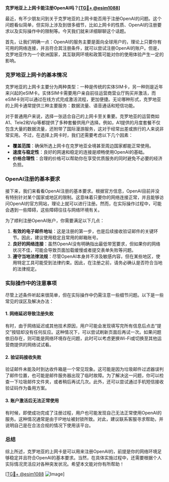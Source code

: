 **克罗地亚上上网卡能注册OpenAI吗？[[TG💪+ @esim1088](https://t.me/s/esim1088)]**

最近，有不少朋友问到关于克罗地亚的上网卡能否用于注册OpenAI的问题。这个问题看似简单，但实际上涉及到很多细节，比如上网卡的性质、OpenAI的注册要求以及实际操作中的限制等。今天我们就来详细聊聊这个话题。

首先，让我们明确一点：OpenAI的服务主要是面向全球用户的，理论上只要你有可用的网络连接，并且符合其注册条件，就可以尝试注册OpenAI的账户。但是，克罗地亚作为一个欧洲国家，其互联网环境和政策可能对你的使用体验产生一定的影响。

### 克罗地亚上网卡的基本情况

克罗地亚的上网卡主要分为两种类型：一种是传统的实体SIM卡，另一种则是近年来兴起的eSIM卡。实体SIM卡需要用户亲自前往运营商营业厅购买并激活，而eSIM卡则可以通过在线方式完成激活流程，更加便捷。无论哪种形式，克罗地亚的上网卡通常提供三种主要服务：数据流量、语音通话和短信功能。

对于普通用户来说，选择一张适合自己的上网卡至关重要。克罗地亚的运营商如A1、Tele2和Vip等都提供了多种套餐供用户选择。例如，A1提供的月度套餐不仅包含大量的数据流量，还附带了国际漫游服务，这对于经常出差或旅行的人来说非常实用。不过，在选择上网卡时，我们还需要考虑以下几个因素：

- **覆盖范围**：确保所选上网卡在克罗地亚全境甚至周边国家都能正常使用。
- **速度与稳定性**：良好的网速和稳定的连接是顺畅使用OpenAI的基础。
- **价格合理性**：合理的价格可以帮助你在享受优质服务的同时避免不必要的经济负担。

### OpenAI注册的基本要求

接下来，我们来看看OpenAI注册的基本要求。根据官方信息，OpenAI目前并没有特别针对某个国家或地区的限制。这意味着只要你的网络连接正常，并且能够访问OpenAI的官方网站，理论上就可以进行注册。然而，在实际操作过程中，可能会遇到一些障碍，这些障碍往往与网络环境有关。

为了顺利注册OpenAI账户，你需要满足以下几点：

1. **有效的电子邮件地址**：这是注册的第一步，也是后续接收验证邮件的关键环节。因此，建议使用稳定且常用的邮箱账号。
2. **良好的网络连接**：虽然OpenAI没有明确指出最低带宽要求，但如果你的网络状况不佳，可能会导致页面加载缓慢或者提交表单失败等问题。
3. **遵守当地法律法规**：尽管OpenAI本身并不涉及敏感内容，但在某些地区，使用特定工具可能受到法律约束。因此，在注册之前，请务必确认是否符合当地的法律规定。

### 实际操作中的注意事项

尽管上述条件听起来很简单，但在实际操作中仍需注意一些细节问题。以下是一些常见的误区及解决办法：

#### 1. 网络延迟导致注册失败
有时，由于网络延迟或其他技术原因，用户可能会发现填写完所有信息后点击“提交”按钮却没有任何反应。这种情况下，可以尝试刷新页面后再试一次。如果问题依旧存在，则可能是网络环境存在问题，此时可以考虑更换Wi-Fi或切换至其他运营商提供的网络试试看。

#### 2. 验证码接收失败
验证邮件未能及时到达收件箱是一个常见现象。这可能是因为垃圾邮件过滤器误判了邮件位置，也可能是邮件服务器出现了临时故障。为了解决这一问题，你可以检查一下垃圾邮件文件夹，或者稍后再试几次。此外，还可以尝试通过手机短信接收验证码作为备用方案。

#### 3. 账户激活后无法正常使用
有时候，即使成功完成了注册过程，用户也可能发现自己无法正常使用OpenAI的服务。这种情况通常是由于IP地址被封锁所致。对此，建议联系客服寻求帮助，并说明自己是在合法合规的情况下使用该平台。

### 总结

综上所述，克罗地亚的上网卡是可以用来注册OpenAI的，前提是你的网络环境足够稳定并且符合OpenAI的基本要求。当然，在具体实施过程中，还需要根据个人实际情况灵活应对各种突发状况。希望本文能对你有所帮助！

[[TG💪+ @esim1088](https://t.me/s/esim1088) ![Image](https://i.postimg.cc/4NQfJmqS/Snipaste-2025-05-13-00-14-12.png)]